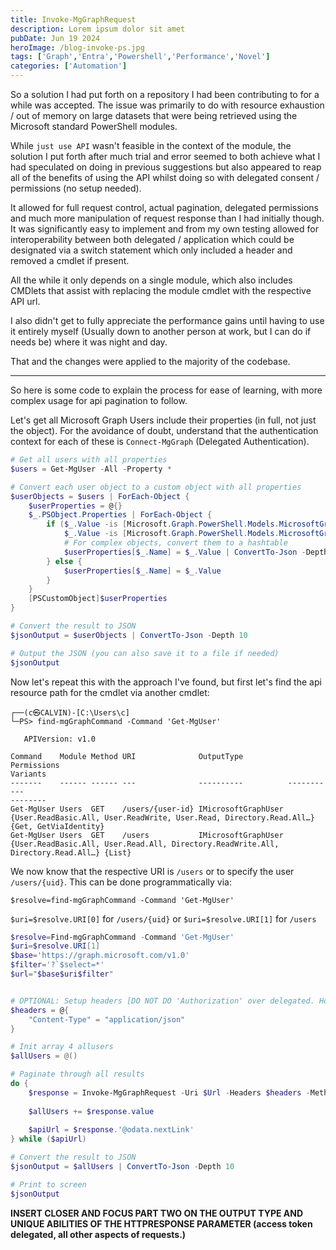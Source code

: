 ```yaml
---
title: Invoke-MgGraphRequest
description: Lorem ipsum dolor sit amet
pubDate: Jun 19 2024
heroImage: /blog-invoke-ps.jpg
tags: ['Graph','Entra','Powershell','Performance','Novel']
categories: ['Automation']
---
```

So a solution I had put forth on a repository I had been contributing to for a while was accepted. The issue was primarily to do with resource exhaustion / out of memory on large datasets that were being retrieved using the Microsoft standard PowerShell modules.

While `just use API` wasn't feasible in the context of the module, the solution I put forth after much trial and error seemed to both achieve what I had speculated on doing in previous suggestions but also appeared to reap all of the benefits of using the API whilst doing so with delegated consent / permissions (no setup needed).

It allowed for full request control, actual pagination, delegated permissions and much more manipulation of request response than I had initially though. 
It was significantly easy to implement and from my own testing allowed for interoperability between both delegated / application which could be designated via a switch statement which only included a header and removed a cmdlet if present.

All the while it only depends on a single module, which also includes CMDlets that assist with replacing the module cmdlet with the respective API url.

I also didn't get to fully appreciate the performance gains until having to use it entirely myself (Usually down to another person at work, but I can do if needs be) where it was night and day.

That and the changes were applied to the majority of the codebase.

----------------------------------------------------------------

So here is some code to explain the process for ease of learning, with more complex usage for api pagination to follow.

Let's get all Microsoft Graph Users include their properties (in full, not just the object). For the avoidance of doubt, understand that the authentication context for each of these is `Connect-MgGraph` (Delegated Authentication).

```powershell
# Get all users with all properties
$users = Get-MgUser -All -Property *

# Convert each user object to a custom object with all properties
$userObjects = $users | ForEach-Object {
    $userProperties = @{}
    $_.PSObject.Properties | ForEach-Object {
        if ($_.Value -is [Microsoft.Graph.PowerShell.Models.MicrosoftGraphEntity] -or
            $_.Value -is [Microsoft.Graph.PowerShell.Models.MicrosoftGraphDirectoryObject]) {
            # For complex objects, convert them to a hashtable
            $userProperties[$_.Name] = $_.Value | ConvertTo-Json -Depth 10 | ConvertFrom-Json
        } else {
            $userProperties[$_.Name] = $_.Value
        }
    }
    [PSCustomObject]$userProperties
}

# Convert the result to JSON
$jsonOutput = $userObjects | ConvertTo-Json -Depth 10

# Output the JSON (you can also save it to a file if needed)
$jsonOutput
```

Now let's repeat this with the approach I've found, but first let's find the api resource path for the cmdlet via another cmdlet: 

```
┌──(c㉿CALVIN)-[C:\Users\c]
└─PS> find-mgGraphCommand -Command 'Get-MgUser'

   APIVersion: v1.0

Command    Module Method URI              OutputType          Permissions                                                                       Variants
-------    ------ ------ ---              ----------          -----------                                                                       --------
Get-MgUser Users  GET    /users/{user-id} IMicrosoftGraphUser {User.ReadBasic.All, User.ReadWrite, User.Read, Directory.Read.All…}              {Get, GetViaIdentity}
Get-MgUser Users  GET    /users           IMicrosoftGraphUser {User.ReadBasic.All, User.Read.All, Directory.ReadWrite.All, Directory.Read.All…} {List}
```

We now know that the respective URI is `/users` or to specify the user `/users/{uid}`.
This can be done programmatically via:

`$resolve=find-mgGraphCommand -Command 'Get-MgUser'`

`$uri=$resolve.URI[0]` for `/users/{uid}` 
or 
`$uri=$resolve.URI[1]` for `/users`

```powershell
$resolve=Find-mgGraphCommand -Command 'Get-MgUser'
$uri=$resolve.URI[1]
$base='https://graph.microsoft.com/v1.0'
$filter='?`$select=*'
$url="$base$uri$filter"


# OPTIONAL: Setup headers [DO NOT DO 'Authorization' over delegated. However this can be done if interop is implemented properly.]
$headers = @{
	"Content-Type" = "application/json"
}

# Init array 4 allusers
$allUsers = @()

# Paginate through all results 
do { 
	$response = Invoke-MgGraphRequest -Uri $Url -Headers $headers -Method Get
	
	$allUsers += $response.value
	
	$apiUrl = $response.'@odata.nextLink' 
} while ($apiUrl)

# Convert the result to JSON 
$jsonOutput = $allUsers | ConvertTo-Json -Depth 10

# Print to screen
$jsonOutput
```



**INSERT CLOSER AND FOCUS PART TWO ON THE OUTPUT TYPE AND UNIQUE ABILITIES OF THE HTTPRESPONSE PARAMETER (access token delegated, all other aspects of requests.)**

